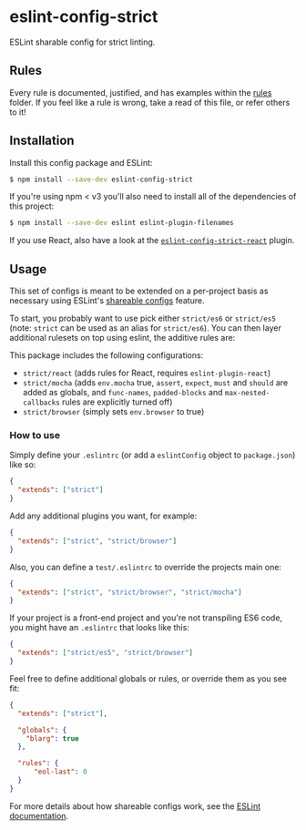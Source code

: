# eslint-config-strict

ESLint sharable config for strict linting.

## Rules

Every rule is documented, justified, and has examples within the [rules](./rules) folder. If you feel like a rule is wrong, take a read of this file, or refer others to it!

## Installation

Install this config package and ESLint:

```bash
$ npm install --save-dev eslint-config-strict
```

If you're using npm < v3 you'll also need to install all of the dependencies of this project:

```bash
$ npm install --save-dev eslint eslint-plugin-filenames
```

If you use React, also have a look at the [`eslint-config-strict-react`](https://github.com/keithamus/eslint-config-strict-react) plugin.

## Usage

This set of configs is meant to be extended on a per-project basis as necessary
using ESLint's [shareable configs][] feature.

To start, you probably want to use pick either `strict/es6` or `strict/es5` (note:
 `strict` can be used as an alias for `strict/es6`). You can then layer additional
 rulesets on top using eslint, the additive rules are:

This package includes the following configurations:

- `strict/react` (adds rules for React, requires `eslint-plugin-react`)
- `strict/mocha` (adds `env.mocha` true, `assert`, `expect`, `must` and `should` are
   added as globals, and `func-names`, `padded-blocks` and `max-nested-callbacks` rules
   are explicitly turned off)
- `strict/browser` (simply sets `env.browser` to true)

### How to use

Simply define your `.eslintrc` (or add a `eslintConfig` object to `package.json`)
like so:

```json
{
  "extends": ["strict"]
}
```

Add any additional plugins you want, for example:

```json
{
  "extends": ["strict", "strict/browser"]
}
```


Also, you can define a `test/.eslintrc` to override the projects main one:

```json
{
  "extends": ["strict", "strict/browser", "strict/mocha"]
}
```

If your project is a front-end project and you're not transpiling ES6 code, you
might have an `.eslintrc` that looks like this:

```json
{
  "extends": ["strict/es5", "strict/browser"]
}
```

Feel free to define additional globals or rules, or override them as you see fit:

```json
{
  "extends": ["strict"],

  "globals": {
    "blarg": true
  },

  "rules": {
      "eol-last": 0
  }
}
```

For more details about how shareable configs work, see the
[ESLint documentation][extend].

[shareable configs]: http://eslint.org/docs/developer-guide/shareable-configs
[extend]: http://eslint.org/docs/user-guide/configuring#extending-configuration-files
